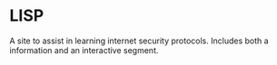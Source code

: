 # LISP
A site to assist in learning internet security protocols. Includes both a information and an interactive segment.
